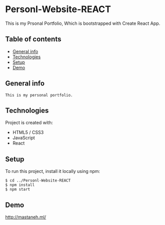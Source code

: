 # Personl-Website-REACT
This is my Prsonal Portfolio, Which is bootstrapped with Create React App.
## Table of contents
* [General info](#general-info)
* [Technologies](#technologies)
* [Setup](#setup)
* [Demo](#demo)

## General info
```
This is my personal portfolio.
```
	
## Technologies
Project is created with:
* HTML5 / CSS3
* JavaScript
* React
	
## Setup
To run this project, install it locally using npm:

```
$ cd ../Personl-Website-REACT
$ npm install
$ npm start
```

## Demo
http://mastaneh.ml/
